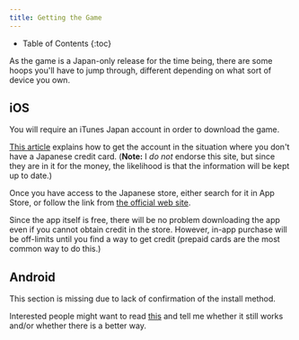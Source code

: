 ```yaml
---
title: Getting the Game
---
```

- Table of Contents
{:toc}

As the game is a Japan-only release for the time being, there are some hoops you'll have to jump through, different depending on what sort of device you own.

## iOS

You will require an iTunes Japan account in order to download the game.

[This article](http://nihongoperapera.com/store/itunes-japan-registration-guide-no-cc.html)
explains how to get the account in the situation where you don't have a Japanese credit card. (**Note:** I _do not_ endorse this site, but since they are in it for the money, the likelihood is that the information will be kept up to date.)

Once you have access to the Japanese store, either search for it in App Store, or follow the link from [the official web site](http://miku.sega.jp/lsp/).

Since the app itself is free, there will be no problem downloading the app even if you cannot obtain credit in the store. However, in-app purchase will be off-limits until you find a way to get credit (prepaid cards are the most common way to do this.)

## Android

This section is missing due to lack of confirmation of the install method.

Interested people might want to read [this](http://www.vocaloidism.com/hatsune-miku-live-stage-producer-in-open-beta/)
and tell me whether it still works and/or whether there is a better way.

